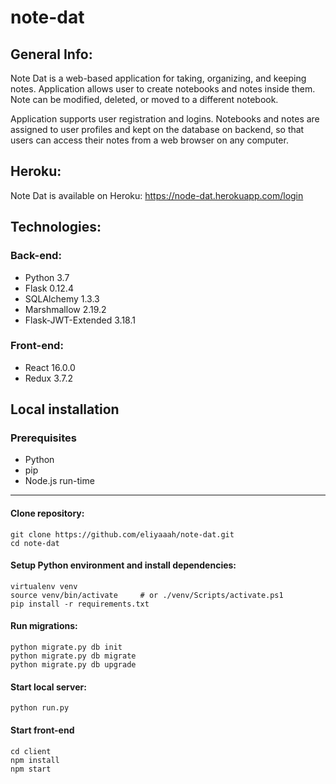 # note-dat

## General Info:

Note Dat is a web-based application for taking, organizing, and keeping notes. Application allows user to create notebooks and notes inside them. Note can be modified, deleted, or moved to a different notebook.

Application supports user registration and logins. Notebooks and notes are assigned to user profiles and kept on the database on backend, so that users can access their notes from a web browser on any computer.  

## Heroku:

Note Dat is available on Heroku: https://node-dat.herokuapp.com/login

## Technologies:

### Back-end:

*	Python 3.7
*	Flask 0.12.4
*	SQLAlchemy 1.3.3
*	Marshmallow 2.19.2
*	Flask-JWT-Extended 3.18.1

### Front-end:

* React 16.0.0
*	Redux 3.7.2



## Local installation
### Prerequisites
* Python
* pip
* Node.js run-time
___

#### Clone repository:

```
git clone https://github.com/eliyaaah/note-dat.git
cd note-dat
```
#### Setup Python environment and install dependencies:
```
virtualenv venv
source venv/bin/activate     # or ./venv/Scripts/activate.ps1
pip install -r requirements.txt
```

#### Run migrations:
```
python migrate.py db init
python migrate.py db migrate
python migrate.py db upgrade
```

#### Start local server:
```
python run.py
```
#### Start front-end

```
cd client
npm install
npm start
```

